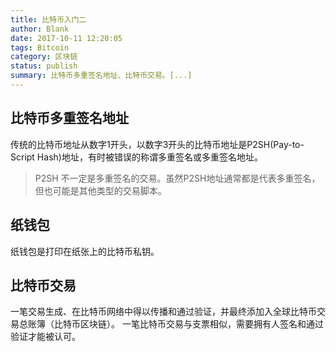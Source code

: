 ```yaml
---
title: 比特币入门二
author: Blank
date: 2017-10-11 12:20:05
tags: Bitcoin
category: 区块链
status: publish
summary: 比特币多重签名地址、比特币交易。[...]
---
```


## 比特币多重签名地址
传统的比特币地址从数字1开头，以数字3开头的比特币地址是P2SH(Pay-to-Script Hash)地址，有时被错误的称谓多重签名或多重签名地址。

<!--more-->

> P2SH 不一定是多重签名的交易。虽然P2SH地址通常都是代表多重签名，但也可能是其他类型的交易脚本。

## 纸钱包
纸钱包是打印在纸张上的比特币私钥。
    
## 比特币交易
一笔交易生成、在比特币网络中得以传播和通过验证，并最终添加入全球比特币交易总账簿（比特币区块链）。
一笔比特币交易与支票相似，需要拥有人签名和通过验证才能被认可。



